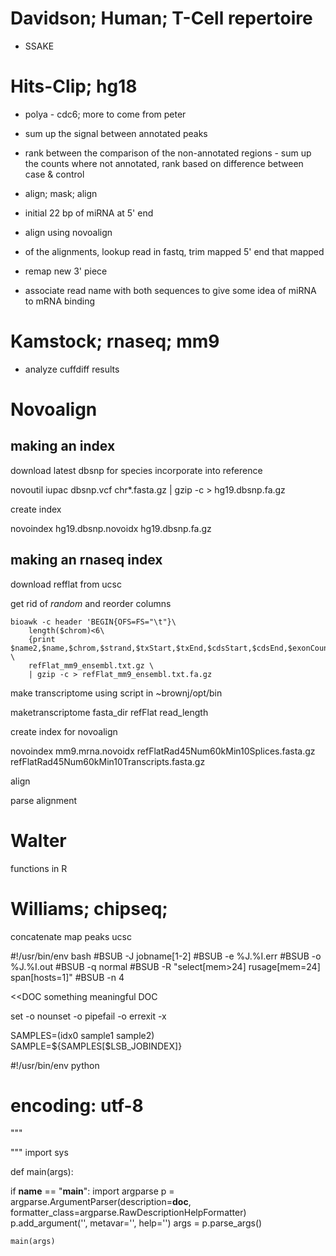 Davidson; Human; T-Cell repertoire
==============================================================================

* SSAKE


Hits-Clip; hg18
==============================================================================

* polya - cdc6; more to come from peter
* sum up the signal between annotated peaks
* rank between the comparison of the non-annotated regions - sum up the counts where not annotated, rank based on difference between case & control

* align; mask; align
* initial 22 bp of miRNA at 5' end
* align using novoalign
* of the alignments, lookup read in fastq, trim mapped 5' end that mapped
* remap new 3' piece
* associate read name with both sequences to give some idea of miRNA to mRNA binding


Kamstock; rnaseq; mm9
==============================================================================

* analyze cuffdiff results


Novoalign
==============================================================================

making an index
----------------

download latest dbsnp for species
incorporate into reference

novoutil iupac dbsnp.vcf chr*.fasta.gz | gzip -c > hg19.dbsnp.fa.gz

create index

novoindex hg19.dbsnp.novoidx hg19.dbsnp.fa.gz


making an rnaseq index
-----------------------

download refflat from ucsc

get rid of *random* and reorder columns

    bioawk -c header 'BEGIN{OFS=FS="\t"}\
        length($chrom)<6\
        {print $name2,$name,$chrom,$strand,$txStart,$txEnd,$cdsStart,$cdsEnd,$exonCount,$exonStarts,$exonEnds}' \
        refFlat_mm9_ensembl.txt.gz \
        | gzip -c > refFlat_mm9_ensembl.txt.fa.gz

make transcriptome using script in ~brownj/opt/bin

maketranscriptome fasta_dir refFlat read_length

create index for novoalign

novoindex mm9.mrna.novoidx refFlatRad45Num60kMin10Splices.fasta.gz refFlatRad45Num60kMin10Transcripts.fasta.gz

align

parse alignment


Walter
==============================================================================

functions in R

Williams; chipseq; 
==============================================================================

concatenate
map
peaks
ucsc

#!/usr/bin/env bash
#BSUB -J jobname[1-2]
#BSUB -e %J.%I.err
#BSUB -o %J.%I.out
#BSUB -q normal
#BSUB -R "select[mem>24] rusage[mem=24] span[hosts=1]"
#BSUB -n 4

<<DOC
something meaningful
DOC

set -o nounset -o pipefail -o errexit -x

SAMPLES=(idx0 sample1 sample2)
SAMPLE=${SAMPLES[$LSB_JOBINDEX]}

#!/usr/bin/env python
# encoding: utf-8
"""

"""
import sys


def main(args):



if __name__ == "__main__":
    import argparse
    p = argparse.ArgumentParser(description=__doc__, formatter_class=argparse.RawDescriptionHelpFormatter)
    p.add_argument('', metavar='', help='')
    args = p.parse_args()
    
    main(args)